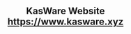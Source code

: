 <h2 align="center">
  KasWare Website<br/>
  <a href="https://www.kasware.xyz/" target="_blank">https://www.kasware.xyz</a>
</h2>